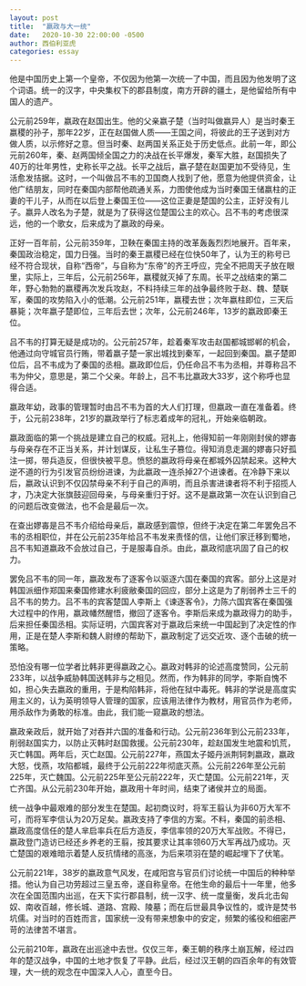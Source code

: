 ```yaml
---
layout: post
title:  "嬴政与大一统"
date:   2020-10-30 22:00:00 -0500
author: 西伯利亚虎
categories: essay
---
```


他是中国历史上第一个皇帝，不仅因为他第一次统一了中国，而且因为他发明了这个词语。统一的汉字，中央集权下的郡县制度，南方开辟的疆土，是他留给所有中国人的遗产。

公元前259年，嬴政在赵国出生。他的父亲嬴子楚（当时叫做嬴异人）是当时秦王嬴稷的孙子，那年22岁，正在赵国做人质——王国之间，将彼此的王子送到对方做人质，以示修好之意。但当时秦、赵两国关系正处于历史低点。此前一年，即公元前260年，秦、赵两国倾全国之力的决战在长平爆发，秦军大胜，赵国损失了40万的壮年男性，史称长平之战。长平之战后，嬴子楚在赵国更加不受待见，生活愈发拮据。这时，一个叫做吕不韦的卫国商人找到了他，愿意为他提供资金，让他广结朋友，同时在秦国内部帮他疏通关系，力图使他成为当时秦国王储嬴柱的正妻的干儿子，从而在以后登上秦国王位——这位正妻是楚国的公主，正好没有儿子。嬴异人改名为子楚，就是为了获得这位楚国公主的欢心。吕不韦的考虑很深远，他的一个歌女，后来成为了嬴政的母亲。

正好一百年前，公元前359年，卫鞅在秦国主持的改革轰轰烈烈地展开。百年来，秦国政治稳定，国力日强。当时的秦王嬴稷已经在位快50年了，认为王的称号已经不符合现状，自称“西帝”，与自称为“东帝”的齐王呼应，完全不把周天子放在眼里，实际上，三年后，公元前256年，嬴稷就灭掉了东周。长平之战结束的第二年，野心勃勃的嬴稷再次发兵攻赵，不料持续三年的战争最终败于赵、魏、楚联军，秦国的攻势陷入小的低潮。公元前251年，嬴稷去世；次年嬴柱即位，三天后暴毙；次年嬴子楚即位，三年后去世；次年，公元前246年，13岁的嬴政即秦王位。

吕不韦的打算无疑是成功的。公元前257年，趁着秦军攻击赵国都城邯郸的机会，他通过向守城官员行贿，带着嬴子楚一家出城找到秦军，一起回到秦国。嬴子楚即位后，吕不韦成为了秦国的丞相。嬴政即位后，仍任命吕不韦为丞相，并尊称吕不韦为仲父，意思是，第二个父亲。年龄上，吕不韦比嬴政大33岁，这个称呼也显得合适。

嬴政年幼，政事的管理暂时由吕不韦为首的大人们打理，但嬴政一直在准备着。终于，公元前238年，21岁的嬴政举行了标志着成年的冠礼，开始亲临朝政。

嬴政面临的第一个挑战是建立自己的权威。冠礼上，他得知前一年刚刚封侯的嫪毐与母亲存在不正当关系，并计划谋反，让私生子篡位。得知消息走漏的嫪毐只好孤注一掷，带兵造反，但很快被平息。愤怒的嬴政将母亲在都城外囚禁起来。这种大逆不道的行为引发官员纷纷进谏，为此嬴政一连杀掉27个进谏者。在冷静下来以后，嬴政认识到不仅囚禁母亲不利于自己的声明，而且杀害进谏者将不利于招揽人才，乃决定大张旗鼓迎回母亲，与母亲重归于好。这不是嬴政第一次在认识到自己的问题后改变做法，也不会是最后一次。

在查出嫪毐是吕不韦介绍给母亲后，嬴政感到震惊，但终于决定在第二年罢免吕不韦的丞相职位，并在公元前235年给吕不韦发来责怪的信，让他们家迁移到蜀地，吕不韦知道嬴政不会放过自己，于是服毒自杀。由此，嬴政彻底巩固了自己的权力。

罢免吕不韦的同一年，嬴政发布了逐客令以驱逐六国在秦国的宾客。部分上这是对韩国派细作郑国来秦国修建水利疲敝秦国的回应，部分上这是为了削弱养士三千的吕不韦的势力。吕不韦的宾客楚国人李斯上《谏逐客令》，力陈六国宾客在秦国强大过程中的作用，嬴政幡然醒悟，撤回了逐客令。李斯后来成为嬴政得力的助手，后来担任秦国丞相。实际证明，六国宾客对于嬴政后来统一中国起到了决定性的作用，正是在楚人李斯和魏人尉缭的帮助下，嬴政制定了远交近攻、逐个击破的统一策略。

恐怕没有哪一位学者比韩非更得嬴政之心。嬴政对韩非的论述高度赞同，公元前233年，以战争威胁韩国送韩非与之相见。然而，作为韩非的同学，李斯自愧不如，担心失去嬴政的重用，于是构陷韩非，将他在狱中毒死。韩非的学说是高度实用主义的，认为英明领导人管理的国家，应该用法律作为教材，用官员作为老师，用杀敌作为勇敢的标准。由此，我们能一窥嬴政的想法。

嬴政亲政后，就开始了对吞并六国的准备和行动。公元前236年到公元前233年，削弱赵国实力，以防止灭韩时赵国救援。公元前230年，趁赵国发生地震和饥荒，灭亡韩国。两年后，灭亡赵国。公元前227年，燕国太子姬丹派荆轲刺嬴政，嬴政大怒，伐燕，攻陷都城，最终于公元前222年彻底灭燕。公元前226年至公元前225年，灭亡魏国。公元前225年至公元前222年，灭亡楚国。公元前221年，灭亡齐国。从公元前230年开始，嬴政用十年时间，结束了诸侯并立的局面。

统一战争中最艰难的部分发生在楚国。起初商议时，将军王翦认为非60万大军不可，而将军李信认为20万足矣。嬴政支持了李信的方案。不料，秦国的前丞相、嬴政高度信任的楚人芈启率兵在后方造反，李信率领的20万大军战败。不得已，嬴政登门造访已经还乡养老的王翦，按其要求让其率领60万大军再战乃成功。灭亡楚国的艰难暗示着楚人反抗情绪的高涨，为后来项羽在楚的崛起埋下了伏笔。

公元前221年，38岁的嬴政意气风发，在咸阳宫与官员们讨论统一中国后的种种举措。他认为自己功劳超过三皇五帝，遂自称皇帝。在他生命的最后十一年里，他多次在全国范围内出巡，在天下实行郡县制，统一汉字、统一度量衡，发兵北击匈奴、南收百越，修长城、道路、宫殿、陵墓；而在后世最具争议性的，或许是焚书坑儒。对当时的百姓而言，国家统一没有带来想象中的安定，频繁的徭役和细密严苛的法律苦不堪言。

公元前210年，嬴政在出巡途中去世。仅仅三年，秦王朝的秩序土崩瓦解，经过四年的楚汉战争，中国的土地才恢复了平静。此后，经过汉王朝的四百余年的有效管理，大一统的观念在中国深入人心，直至今日。
